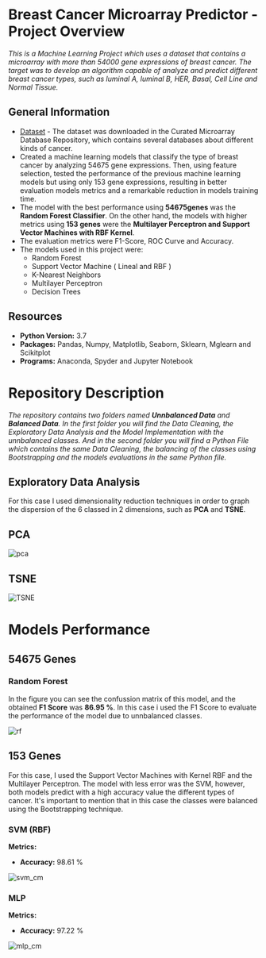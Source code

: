 # Breast Cancer Microarray Predictor - Project Overview

_This is a Machine Learning Project which uses a dataset that contains a microarray with more than 54000 gene expressions of breast cancer. The target was to develop an algorithm capable of analyze and predict different breast cancer types, such as luminal A, luminal B, HER, Basal, Cell Line and Normal Tissue._

## General Information
* [Dataset](https://www.ncbi.nlm.nih.gov/geo/query/acc.cgi?acc=GSE45827) - The dataset was downloaded in the Curated Microarray Database Repository, which contains several databases about different kinds of cancer.
* Created a machine learning models that classify the type of breast cancer by analyzing 54675 gene expressions. Then, using feature selection, tested the performance of the previous machine learning models but using only 153 gene expressions, resulting in better evaluation models metrics and a remarkable reduction in models training time.
* The model with the best performance using **54675genes**  was the **Random Forest Classifier**. On the other hand, the models with higher metrics using **153 genes** were the **Multilayer Perceptron and Support Vector Machines with RBF Kernel**.
* The evaluation metrics were F1-Score, ROC Curve and Accuracy. 
* The models used in this project were:
  * Random Forest
  * Support Vector Machine ( Lineal and RBF )
  * K-Nearest Neighbors
  * Multilayer Perceptron
  * Decision Trees

## Resources
* **Python Version:** 3.7
* **Packages:** Pandas, Numpy, Matplotlib, Seaborn, Sklearn, Mglearn and Scikitplot
* **Programs:** Anaconda, Spyder and Jupyter Notebook

# Repository Description

_The repository contains two folders named **Unnbalanced Data** and **Balanced Data**. In the first folder you will find the Data Cleaning, the Exploratory Data Analysis and the Model Implementation with the unnbalanced classes. And in the second folder you will find a Python File which contains the same Data Cleaning, the balancing of the classes using Bootstrapping and the models evaluations in the same Python file._

## Exploratory Data Analysis

For this case I used dimensionality reduction techniques in order to graph the dispersion of the 6 classed in 2 dimensions, such as **PCA** and **TSNE**.

## PCA
![pca](https://user-images.githubusercontent.com/63115543/92185644-12c9d900-ee1a-11ea-9920-1c368a2a288d.jpg)

## TSNE
![TSNE](https://user-images.githubusercontent.com/63115543/92185652-16f5f680-ee1a-11ea-8fc5-ff6d0775151b.jpg)

# Models Performance

## 54675 Genes

### Random Forest

In the figure you can see the confussion matrix of this model, and the obtained **F1 Score** was **86.95 %**. In this case i used the F1 Score to evaluate the performance of the model due to unnbalanced classes.

![rf](https://user-images.githubusercontent.com/63115543/92185792-69371780-ee1a-11ea-99a5-14f7c85e1607.jpg)

## 153 Genes

For this case, I used the Support Vector Machines with Kernel RBF and the Multilayer Perceptron. The model with less error was the SVM, however, both models predict with a high accuracy value the different types of cancer. It's important to mention that in this case the classes were balanced using the Bootstrapping technique.

### SVM (RBF) 

**Metrics:**
  * **Accuracy:** 98.61 %
  
![svm_cm](https://user-images.githubusercontent.com/63115543/92185996-fd08e380-ee1a-11ea-8828-903fff01d4fe.png)

### MLP 

**Metrics:**
  * **Accuracy:** 97.22 %

![mlp_cm](https://user-images.githubusercontent.com/63115543/92186007-085c0f00-ee1b-11ea-8ec4-f40fa2d7e73f.png)

